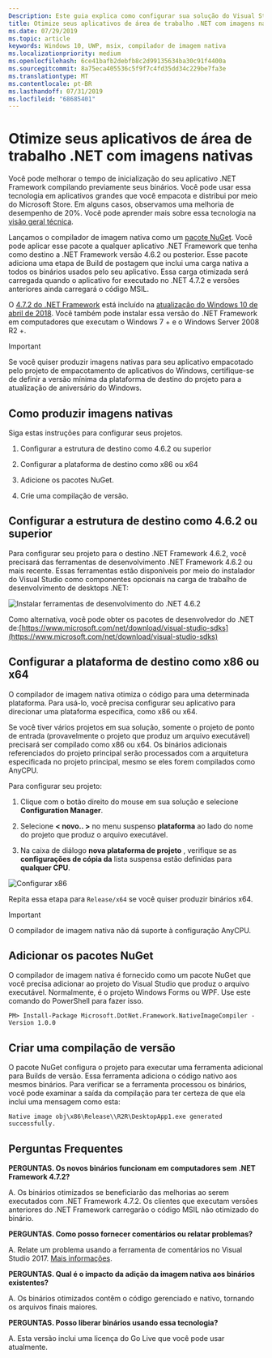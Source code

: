 ```yaml
---
Description: Este guia explica como configurar sua solução do Visual Studio para otimizar os binários de aplicativo com imagens nativas.
title: Otimize seus aplicativos de área de trabalho .NET com imagens nativas
ms.date: 07/29/2019
ms.topic: article
keywords: Windows 10, UWP, msix, compilador de imagem nativa
ms.localizationpriority: medium
ms.openlocfilehash: 6ce41bafb2debfb8c2d99135634ba30c91f4400a
ms.sourcegitcommit: 8a75eca405536c5f9f7c4fd35dd34c229be7fa3e
ms.translationtype: MT
ms.contentlocale: pt-BR
ms.lasthandoff: 07/31/2019
ms.locfileid: "68685401"
---
```

# <a name="optimize-your-net-desktop-apps-with-native-images"></a>Otimize seus aplicativos de área de trabalho .NET com imagens nativas

Você pode melhorar o tempo de inicialização do seu aplicativo .NET Framework compilando previamente seus binários. Você pode usar essa tecnologia em aplicativos grandes que você empacota e distribui por meio do Microsoft Store. Em alguns casos, observamos uma melhoria de desempenho de 20%. Você pode aprender mais sobre essa tecnologia na [visão geral técnica](https://github.com/dotnet/coreclr/blob/master/Documentation/botr/readytorun-overview.md).

Lançamos o compilador de imagem nativa como um [pacote NuGet](https://www.nuget.org/packages/Microsoft.DotNet.Framework.NativeImageCompiler). Você pode aplicar esse pacote a qualquer aplicativo .NET Framework que tenha como destino a .NET Framework versão 4.6.2 ou posterior. Esse pacote adiciona uma etapa de Build de postagem que inclui uma carga nativa a todos os binários usados pelo seu aplicativo. Essa carga otimizada será carregada quando o aplicativo for executado no .NET 4.7.2 e versões anteriores ainda carregará o código MSIL.

O [4.7.2 do .NET Framework](https://blogs.msdn.microsoft.com/dotnet/2018/04/30/announcing-the-net-framework-4-7-2/) está incluído na [atualização do Windows 10 de abril de 2018](https://blogs.windows.com/windowsexperience/2018/04/30/how-to-get-the-windows-10-april-2018-update/). Você também pode instalar essa versão do .NET Framework em computadores que executam o Windows 7 + e o Windows Server 2008 R2 +.

> [!IMPORTANT]
> Se você quiser produzir imagens nativas para seu aplicativo empacotado pelo projeto de empacotamento de aplicativos do Windows, certifique-se de definir a versão mínima da plataforma de destino do projeto para a atualização de aniversário do Windows.

## <a name="how-to-produce-native-images"></a>Como produzir imagens nativas

Siga estas instruções para configurar seus projetos.

1. Configurar a estrutura de destino como 4.6.2 ou superior

2. Configurar a plataforma de destino como x86 ou x64 

3. Adicione os pacotes NuGet.

4. Crie uma compilação de versão.

## <a name="configure-the-target-framework-as-462-or-above"></a>Configurar a estrutura de destino como 4.6.2 ou superior

Para configurar seu projeto para o destino .NET Framework 4.6.2, você precisará das ferramentas de desenvolvimento .NET Framework 4.6.2 ou mais recente. Essas ferramentas estão disponíveis por meio do instalador do Visual Studio como componentes opcionais na carga de trabalho de desenvolvimento de desktops .NET:

![Instalar ferramentas de desenvolvimento do .NET 4.6.2](images/install-4.6.2-devpack.png)

Como alternativa, você pode obter os pacotes de desenvolvedor do .NET de:[https://www.microsoft.com/net/download/visual-studio-sdks](https://www.microsoft.com/net/download/visual-studio-sdks)

## <a name="configure-the-target-platform-as-x86-or-x64"></a>Configurar a plataforma de destino como x86 ou x64

O compilador de imagem nativa otimiza o código para uma determinada plataforma. Para usá-lo, você precisa configurar seu aplicativo para direcionar uma plataforma específica, como x86 ou x64.

Se você tiver vários projetos em sua solução, somente o projeto de ponto de entrada (provavelmente o projeto que produz um arquivo executável) precisará ser compilado como x86 ou x64. Os binários adicionais referenciados do projeto principal serão processados com a arquitetura especificada no projeto principal, mesmo se eles forem compilados como AnyCPU.

Para configurar seu projeto:

1. Clique com o botão direito do mouse em sua solução e selecione **Configuration Manager**.

2. Selecione **< novo.. >** no menu suspenso **plataforma** ao lado do nome do projeto que produz o arquivo executável.

3. Na caixa de diálogo **nova plataforma de projeto** , verifique se as **configurações de cópia da** lista suspensa estão definidas para **qualquer CPU**.

![Configurar x86](images/configure-x86.png)

Repita essa etapa para `Release/x64` se você quiser produzir binários x64.

>[!IMPORTANT]
> O compilador de imagem nativa não dá suporte à configuração AnyCPU.

## <a name="add-the-nuget-packages"></a>Adicionar os pacotes NuGet

O compilador de imagem nativa é fornecido como um pacote NuGet que você precisa adicionar ao projeto do Visual Studio que produz o arquivo executável. Normalmente, é o projeto Windows Forms ou WPF. Use este comando do PowerShell para fazer isso.

```PS
PM> Install-Package Microsoft.DotNet.Framework.NativeImageCompiler -Version 1.0.0
```

## <a name="create-a-release-build"></a>Criar uma compilação de versão

O pacote NuGet configura o projeto para executar uma ferramenta adicional para Builds de versão. Essa ferramenta adiciona o código nativo aos mesmos binários.
Para verificar se a ferramenta processou os binários, você pode examinar a saída da compilação para ter certeza de que ela inclui uma mensagem como esta:

```
Native image obj\x86\Release\\R2R\DesktopApp1.exe generated successfully.
```

## <a name="faq"></a>Perguntas Frequentes

**PERGUNTAS. Os novos binários funcionam em computadores sem .NET Framework 4.7.2?**

A. Os binários otimizados se beneficiarão das melhorias ao serem executados com .NET Framework 4.7.2. Os clientes que executam versões anteriores do .NET Framework carregarão o código MSIL não otimizado do binário.

**PERGUNTAS. Como posso fornecer comentários ou relatar problemas?**

A. Relate um problema usando a ferramenta de comentários no Visual Studio 2017. [Mais informações](https://docs.microsoft.com/visualstudio/ide/how-to-report-a-problem-with-visual-studio-2017).

**PERGUNTAS. Qual é o impacto da adição da imagem nativa aos binários existentes?**

A. Os binários otimizados contêm o código gerenciado e nativo, tornando os arquivos finais maiores.

**PERGUNTAS. Posso liberar binários usando essa tecnologia?**

A. Esta versão inclui uma licença do Go Live que você pode usar atualmente.
